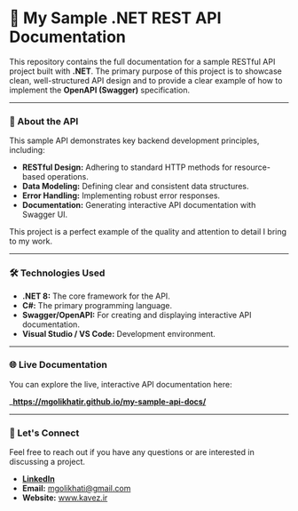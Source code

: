# 🚀 My Sample .NET REST API Documentation

This repository contains the full documentation for a sample RESTful API project built with **.NET**. The primary purpose of this project is to showcase clean, well-structured API design and to provide a clear example of how to implement the **OpenAPI (Swagger)** specification.

---

### 📝 About the API
This sample API demonstrates key backend development principles, including:
- **RESTful Design:** Adhering to standard HTTP methods for resource-based operations.
- **Data Modeling:** Defining clear and consistent data structures.
- **Error Handling:** Implementing robust error responses.
- **Documentation:** Generating interactive API documentation with Swagger UI.

This project is a perfect example of the quality and attention to detail I bring to my work.

---

### 🛠️ Technologies Used
- **.NET 8:** The core framework for the API.
- **C#:** The primary programming language.
- **Swagger/OpenAPI:** For creating and displaying interactive API documentation.
- **Visual Studio / VS Code:** Development environment.

---

### 🌐 Live Documentation
You can explore the live, interactive API documentation here:

_**https://mgolikhatir.github.io/my-sample-api-docs/**

---

### 🤝 Let's Connect
Feel free to reach out if you have any questions or are interested in discussing a project.
- **[LinkedIn](https://www.linkedin.com/in/mgolikhatir)**
- **Email:** mgolikhati@gmail.com
- **Website:** www.kavez.ir
